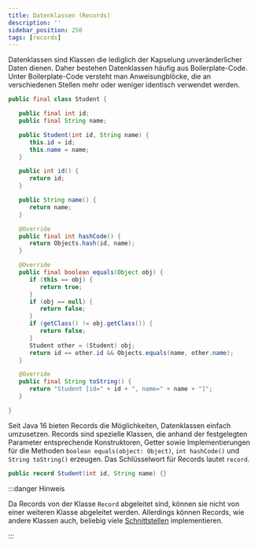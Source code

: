 ```yaml
---
title: Datenklassen (Records)
description: ''
sidebar_position: 250
tags: [records]
---
```


Datenklassen sind Klassen die lediglich der Kapselung unveränderlicher Daten
dienen. Daher bestehen Datenklassen häufig aus Boilerplate-Code. Unter
Boilerplate-Code versteht man Anweisungblöcke, die an verschiedenen Stellen mehr
oder weniger identisch verwendet werden.

```java title="Student.java" showLineNumbers
public final class Student {

   public final int id;
   public final String name;

   public Student(int id, String name) {
      this.id = id;
      this.name = name;
   }

   public int id() {
      return id;
   }

   public String name() {
      return name;
   }

   @Override
   public final int hashCode() {
      return Objects.hash(id, name);
   }

   @Override
   public final boolean equals(Object obj) {
      if (this == obj) {
         return true;
      }
      if (obj == null) {
         return false;
      }
      if (getClass() != obj.getClass()) {
         return false;
      }
      Student other = (Student) obj;
      return id == other.id && Objects.equals(name, other.name);
   }

   @Override
   public final String toString() {
      return "Student [id=" + id + ", name=" + name + "]";
   }

}
```

Seit Java 16 bieten Records die Möglichkeiten, Datenklassen einfach umzusetzen.
Records sind spezielle Klassen, die anhand der festgelegten Parameter
entsprechende Konstruktoren, Getter sowie Implementierungen für die Methoden
`boolean equals(object: Object)`, `int hashCode()` und `String toString()`
erzeugen. Das Schlüsselwort für Records lautet `record`.

```java title="Student.java" showLineNumbers
public record Student(int id, String name) {}
```

:::danger Hinweis

Da Records von der Klasse `Record` abgeleitet sind, können sie nicht von einer
weiteren Klasse abgeleitet werden. Allerdings können Records, wie andere Klassen
auch, beliebig viele [Schnittstellen](interfaces) implementieren.

:::
